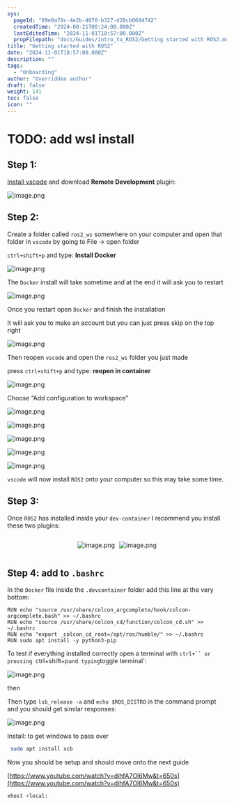```yaml
---
sys:
  pageId: "89e0a78c-4e2b-4070-b327-d28cb0694742"
  createdTime: "2024-08-21T00:24:00.000Z"
  lastEditedTime: "2024-11-01T18:57:00.000Z"
  propFilepath: "docs/Guides/intro_to_ROS2/Getting started with ROS2.md"
title: "Getting started with ROS2"
date: "2024-11-01T18:57:00.000Z"
description: ""
tags:
  - "Onboarding"
author: "Overridden author"
draft: false
weight: 141
toc: false
icon: ""
---
```


# TODO: add wsl install

## Step 1:

[Install vscode](https://code.visualstudio.com/download) and download **Remote Development** plugin:

![image.png](https://prod-files-secure.s3.us-west-2.amazonaws.com/d518164a-d88e-44d1-a4ee-3adb3bd8bce0/efb52993-1881-4a40-b95e-6f020334f022/image.png?X-Amz-Algorithm=AWS4-HMAC-SHA256&X-Amz-Content-Sha256=UNSIGNED-PAYLOAD&X-Amz-Credential=ASIAZI2LB466QYAPL6M7%2F20250227%2Fus-west-2%2Fs3%2Faws4_request&X-Amz-Date=20250227T031657Z&X-Amz-Expires=3600&X-Amz-Security-Token=IQoJb3JpZ2luX2VjEDIaCXVzLXdlc3QtMiJIMEYCIQD9GJuDJ8d%2FlTQ5SEUZEzKNs21ZthGVKQSjgj4GfMk8%2FQIhAMWE%2FmgB4YLOZw5y6Q%2FLUGIwxytbpd%2BAWs3qKrhS7r%2BwKv8DCGsQABoMNjM3NDIzMTgzODA1Igwkio8pPGZPfIdIjL0q3ANHN1TMXt54RxNotE10uweARDTTZVNDiqjPDnpjOPkDFvvHM7WoV5mBw791EXUOecHHY8UGwqI6RtXINU5I%2FFvqDfRij5rmwuhqiVNp2e9lad7PfOIkXCJGTrz1lMt3lpZeExA4y%2FMk3QKduTkWs8pymGpVkPKqw8AetczLHIaz4ldT3efeg5q4JyPW0%2BMBKIbVTSMervSXZrfkdXdYy0ypRuE6G%2BO9RIdwTZWjKhZc2%2Fo4d4rEa%2BDx5%2B5pna26HM8cC%2F2tNbCbMdaada2SUrVR%2BPakoDp1k7U5GA21o2BwxBu%2BmgU8ldkVZVkie2kKpk9XTtEvjVj%2F3kujbeZ8rQ65XQyhZz1%2Bk9vO6fFY5R8KGtn1d%2BTpsAXi7lEDimjB9XgZWQSCZlXBX8BWsRvcQN7ChzLhEISOTk14%2B5dU%2B%2BHRXnDCI7Wlrifn2HUxehFeMxB1AlSrrOJg%2BFAHmI4i87%2FIl9bxxnOUIHbRHPYSjbqkJfPeqYp5Qd7xZN9kTvae7k8CECZjnI6%2B7LDH9Wd3L24uiv8M6Ebe1L%2BvbLsTdGpRIDZLH4Z6e5W2NohV%2B%2B1BHdZ%2B7VhNpJWc6FEFk5Rah83OT9CTfIlWbU7S5htu5%2BcosLc8hpwDsKIBE2i6TzCXlf%2B9BjqkAapimJ43WqM5Dziugqr8Iy%2FAG0obw9odCBPd1chcoBgjbQV5nBSja08bnVP5lKYN2JDL71PFZy%2F5RM5tgQVyAgvPgUq3I05FDoSXSec03CRdCbNWktCOyy70pZaF5VMq5ezmz1BWUOcxuFnu6HV7Y%2F6Wqpt9O30ULsoLUQafRAgWnycwTuzwXdGTXGcK6fty0%2F6GhWc%2Fjei96wJ1xIVPbUEDir8G&X-Amz-Signature=2ba34d29ab55717f178c5e486e392e620ba8809e01f283cf39191b5753e6b5fb&X-Amz-SignedHeaders=host&x-id=GetObject)

## Step 2:

Create a folder called `ros2_ws` somewhere on your computer and open that folder in `vscode` by going to File → open folder 

`ctrl+shift+p` and type: **Install Docker**

![image.png](https://prod-files-secure.s3.us-west-2.amazonaws.com/d518164a-d88e-44d1-a4ee-3adb3bd8bce0/2269dc0e-1cd5-47ff-bceb-c04ad9b2eab0/image.png?X-Amz-Algorithm=AWS4-HMAC-SHA256&X-Amz-Content-Sha256=UNSIGNED-PAYLOAD&X-Amz-Credential=ASIAZI2LB466QYAPL6M7%2F20250227%2Fus-west-2%2Fs3%2Faws4_request&X-Amz-Date=20250227T031657Z&X-Amz-Expires=3600&X-Amz-Security-Token=IQoJb3JpZ2luX2VjEDIaCXVzLXdlc3QtMiJIMEYCIQD9GJuDJ8d%2FlTQ5SEUZEzKNs21ZthGVKQSjgj4GfMk8%2FQIhAMWE%2FmgB4YLOZw5y6Q%2FLUGIwxytbpd%2BAWs3qKrhS7r%2BwKv8DCGsQABoMNjM3NDIzMTgzODA1Igwkio8pPGZPfIdIjL0q3ANHN1TMXt54RxNotE10uweARDTTZVNDiqjPDnpjOPkDFvvHM7WoV5mBw791EXUOecHHY8UGwqI6RtXINU5I%2FFvqDfRij5rmwuhqiVNp2e9lad7PfOIkXCJGTrz1lMt3lpZeExA4y%2FMk3QKduTkWs8pymGpVkPKqw8AetczLHIaz4ldT3efeg5q4JyPW0%2BMBKIbVTSMervSXZrfkdXdYy0ypRuE6G%2BO9RIdwTZWjKhZc2%2Fo4d4rEa%2BDx5%2B5pna26HM8cC%2F2tNbCbMdaada2SUrVR%2BPakoDp1k7U5GA21o2BwxBu%2BmgU8ldkVZVkie2kKpk9XTtEvjVj%2F3kujbeZ8rQ65XQyhZz1%2Bk9vO6fFY5R8KGtn1d%2BTpsAXi7lEDimjB9XgZWQSCZlXBX8BWsRvcQN7ChzLhEISOTk14%2B5dU%2B%2BHRXnDCI7Wlrifn2HUxehFeMxB1AlSrrOJg%2BFAHmI4i87%2FIl9bxxnOUIHbRHPYSjbqkJfPeqYp5Qd7xZN9kTvae7k8CECZjnI6%2B7LDH9Wd3L24uiv8M6Ebe1L%2BvbLsTdGpRIDZLH4Z6e5W2NohV%2B%2B1BHdZ%2B7VhNpJWc6FEFk5Rah83OT9CTfIlWbU7S5htu5%2BcosLc8hpwDsKIBE2i6TzCXlf%2B9BjqkAapimJ43WqM5Dziugqr8Iy%2FAG0obw9odCBPd1chcoBgjbQV5nBSja08bnVP5lKYN2JDL71PFZy%2F5RM5tgQVyAgvPgUq3I05FDoSXSec03CRdCbNWktCOyy70pZaF5VMq5ezmz1BWUOcxuFnu6HV7Y%2F6Wqpt9O30ULsoLUQafRAgWnycwTuzwXdGTXGcK6fty0%2F6GhWc%2Fjei96wJ1xIVPbUEDir8G&X-Amz-Signature=85aadf27c772443e2c02df1a0d77c6b60e3f10be7ecd5cbb708fcaa9064de53f&X-Amz-SignedHeaders=host&x-id=GetObject)

The `Docker` install will take sometime and at the end it will ask you to restart

![image.png](https://prod-files-secure.s3.us-west-2.amazonaws.com/d518164a-d88e-44d1-a4ee-3adb3bd8bce0/ed233f78-be33-4b1f-b89c-9c346c0e961e/image.png?X-Amz-Algorithm=AWS4-HMAC-SHA256&X-Amz-Content-Sha256=UNSIGNED-PAYLOAD&X-Amz-Credential=ASIAZI2LB466QYAPL6M7%2F20250227%2Fus-west-2%2Fs3%2Faws4_request&X-Amz-Date=20250227T031657Z&X-Amz-Expires=3600&X-Amz-Security-Token=IQoJb3JpZ2luX2VjEDIaCXVzLXdlc3QtMiJIMEYCIQD9GJuDJ8d%2FlTQ5SEUZEzKNs21ZthGVKQSjgj4GfMk8%2FQIhAMWE%2FmgB4YLOZw5y6Q%2FLUGIwxytbpd%2BAWs3qKrhS7r%2BwKv8DCGsQABoMNjM3NDIzMTgzODA1Igwkio8pPGZPfIdIjL0q3ANHN1TMXt54RxNotE10uweARDTTZVNDiqjPDnpjOPkDFvvHM7WoV5mBw791EXUOecHHY8UGwqI6RtXINU5I%2FFvqDfRij5rmwuhqiVNp2e9lad7PfOIkXCJGTrz1lMt3lpZeExA4y%2FMk3QKduTkWs8pymGpVkPKqw8AetczLHIaz4ldT3efeg5q4JyPW0%2BMBKIbVTSMervSXZrfkdXdYy0ypRuE6G%2BO9RIdwTZWjKhZc2%2Fo4d4rEa%2BDx5%2B5pna26HM8cC%2F2tNbCbMdaada2SUrVR%2BPakoDp1k7U5GA21o2BwxBu%2BmgU8ldkVZVkie2kKpk9XTtEvjVj%2F3kujbeZ8rQ65XQyhZz1%2Bk9vO6fFY5R8KGtn1d%2BTpsAXi7lEDimjB9XgZWQSCZlXBX8BWsRvcQN7ChzLhEISOTk14%2B5dU%2B%2BHRXnDCI7Wlrifn2HUxehFeMxB1AlSrrOJg%2BFAHmI4i87%2FIl9bxxnOUIHbRHPYSjbqkJfPeqYp5Qd7xZN9kTvae7k8CECZjnI6%2B7LDH9Wd3L24uiv8M6Ebe1L%2BvbLsTdGpRIDZLH4Z6e5W2NohV%2B%2B1BHdZ%2B7VhNpJWc6FEFk5Rah83OT9CTfIlWbU7S5htu5%2BcosLc8hpwDsKIBE2i6TzCXlf%2B9BjqkAapimJ43WqM5Dziugqr8Iy%2FAG0obw9odCBPd1chcoBgjbQV5nBSja08bnVP5lKYN2JDL71PFZy%2F5RM5tgQVyAgvPgUq3I05FDoSXSec03CRdCbNWktCOyy70pZaF5VMq5ezmz1BWUOcxuFnu6HV7Y%2F6Wqpt9O30ULsoLUQafRAgWnycwTuzwXdGTXGcK6fty0%2F6GhWc%2Fjei96wJ1xIVPbUEDir8G&X-Amz-Signature=de8263aaf1acda488fd8e635f4d09db518bb533705845fb691db2d068f18d2fa&X-Amz-SignedHeaders=host&x-id=GetObject)

Once you restart open `Docker` and finish the installation

It will ask you to make an account but you can just press skip on the top right

![image.png](https://prod-files-secure.s3.us-west-2.amazonaws.com/d518164a-d88e-44d1-a4ee-3adb3bd8bce0/21010ad9-1659-4fd9-9f59-9932a09b2a3d/image.png?X-Amz-Algorithm=AWS4-HMAC-SHA256&X-Amz-Content-Sha256=UNSIGNED-PAYLOAD&X-Amz-Credential=ASIAZI2LB466QYAPL6M7%2F20250227%2Fus-west-2%2Fs3%2Faws4_request&X-Amz-Date=20250227T031657Z&X-Amz-Expires=3600&X-Amz-Security-Token=IQoJb3JpZ2luX2VjEDIaCXVzLXdlc3QtMiJIMEYCIQD9GJuDJ8d%2FlTQ5SEUZEzKNs21ZthGVKQSjgj4GfMk8%2FQIhAMWE%2FmgB4YLOZw5y6Q%2FLUGIwxytbpd%2BAWs3qKrhS7r%2BwKv8DCGsQABoMNjM3NDIzMTgzODA1Igwkio8pPGZPfIdIjL0q3ANHN1TMXt54RxNotE10uweARDTTZVNDiqjPDnpjOPkDFvvHM7WoV5mBw791EXUOecHHY8UGwqI6RtXINU5I%2FFvqDfRij5rmwuhqiVNp2e9lad7PfOIkXCJGTrz1lMt3lpZeExA4y%2FMk3QKduTkWs8pymGpVkPKqw8AetczLHIaz4ldT3efeg5q4JyPW0%2BMBKIbVTSMervSXZrfkdXdYy0ypRuE6G%2BO9RIdwTZWjKhZc2%2Fo4d4rEa%2BDx5%2B5pna26HM8cC%2F2tNbCbMdaada2SUrVR%2BPakoDp1k7U5GA21o2BwxBu%2BmgU8ldkVZVkie2kKpk9XTtEvjVj%2F3kujbeZ8rQ65XQyhZz1%2Bk9vO6fFY5R8KGtn1d%2BTpsAXi7lEDimjB9XgZWQSCZlXBX8BWsRvcQN7ChzLhEISOTk14%2B5dU%2B%2BHRXnDCI7Wlrifn2HUxehFeMxB1AlSrrOJg%2BFAHmI4i87%2FIl9bxxnOUIHbRHPYSjbqkJfPeqYp5Qd7xZN9kTvae7k8CECZjnI6%2B7LDH9Wd3L24uiv8M6Ebe1L%2BvbLsTdGpRIDZLH4Z6e5W2NohV%2B%2B1BHdZ%2B7VhNpJWc6FEFk5Rah83OT9CTfIlWbU7S5htu5%2BcosLc8hpwDsKIBE2i6TzCXlf%2B9BjqkAapimJ43WqM5Dziugqr8Iy%2FAG0obw9odCBPd1chcoBgjbQV5nBSja08bnVP5lKYN2JDL71PFZy%2F5RM5tgQVyAgvPgUq3I05FDoSXSec03CRdCbNWktCOyy70pZaF5VMq5ezmz1BWUOcxuFnu6HV7Y%2F6Wqpt9O30ULsoLUQafRAgWnycwTuzwXdGTXGcK6fty0%2F6GhWc%2Fjei96wJ1xIVPbUEDir8G&X-Amz-Signature=99acd9fc14a06368813f8f4bb97f01558499582622f4ebaf779a0abf293b10f8&X-Amz-SignedHeaders=host&x-id=GetObject)

Then reopen `vscode` and open the `ros2_ws` folder you just made

press `ctrl+shift+p` and type: **reopen in container**

![image.png](https://prod-files-secure.s3.us-west-2.amazonaws.com/d518164a-d88e-44d1-a4ee-3adb3bd8bce0/4e93b8c2-41ad-488c-8095-c74205196118/image.png?X-Amz-Algorithm=AWS4-HMAC-SHA256&X-Amz-Content-Sha256=UNSIGNED-PAYLOAD&X-Amz-Credential=ASIAZI2LB466QYAPL6M7%2F20250227%2Fus-west-2%2Fs3%2Faws4_request&X-Amz-Date=20250227T031657Z&X-Amz-Expires=3600&X-Amz-Security-Token=IQoJb3JpZ2luX2VjEDIaCXVzLXdlc3QtMiJIMEYCIQD9GJuDJ8d%2FlTQ5SEUZEzKNs21ZthGVKQSjgj4GfMk8%2FQIhAMWE%2FmgB4YLOZw5y6Q%2FLUGIwxytbpd%2BAWs3qKrhS7r%2BwKv8DCGsQABoMNjM3NDIzMTgzODA1Igwkio8pPGZPfIdIjL0q3ANHN1TMXt54RxNotE10uweARDTTZVNDiqjPDnpjOPkDFvvHM7WoV5mBw791EXUOecHHY8UGwqI6RtXINU5I%2FFvqDfRij5rmwuhqiVNp2e9lad7PfOIkXCJGTrz1lMt3lpZeExA4y%2FMk3QKduTkWs8pymGpVkPKqw8AetczLHIaz4ldT3efeg5q4JyPW0%2BMBKIbVTSMervSXZrfkdXdYy0ypRuE6G%2BO9RIdwTZWjKhZc2%2Fo4d4rEa%2BDx5%2B5pna26HM8cC%2F2tNbCbMdaada2SUrVR%2BPakoDp1k7U5GA21o2BwxBu%2BmgU8ldkVZVkie2kKpk9XTtEvjVj%2F3kujbeZ8rQ65XQyhZz1%2Bk9vO6fFY5R8KGtn1d%2BTpsAXi7lEDimjB9XgZWQSCZlXBX8BWsRvcQN7ChzLhEISOTk14%2B5dU%2B%2BHRXnDCI7Wlrifn2HUxehFeMxB1AlSrrOJg%2BFAHmI4i87%2FIl9bxxnOUIHbRHPYSjbqkJfPeqYp5Qd7xZN9kTvae7k8CECZjnI6%2B7LDH9Wd3L24uiv8M6Ebe1L%2BvbLsTdGpRIDZLH4Z6e5W2NohV%2B%2B1BHdZ%2B7VhNpJWc6FEFk5Rah83OT9CTfIlWbU7S5htu5%2BcosLc8hpwDsKIBE2i6TzCXlf%2B9BjqkAapimJ43WqM5Dziugqr8Iy%2FAG0obw9odCBPd1chcoBgjbQV5nBSja08bnVP5lKYN2JDL71PFZy%2F5RM5tgQVyAgvPgUq3I05FDoSXSec03CRdCbNWktCOyy70pZaF5VMq5ezmz1BWUOcxuFnu6HV7Y%2F6Wqpt9O30ULsoLUQafRAgWnycwTuzwXdGTXGcK6fty0%2F6GhWc%2Fjei96wJ1xIVPbUEDir8G&X-Amz-Signature=88a9c0ee9ecc0b7bd07db3679cd34933460913ff062dc60228604e021461c10f&X-Amz-SignedHeaders=host&x-id=GetObject)

Choose “Add configuration to workspace”

![image.png](https://prod-files-secure.s3.us-west-2.amazonaws.com/d518164a-d88e-44d1-a4ee-3adb3bd8bce0/9560b282-5060-4989-ba37-97e7b2c22476/image.png?X-Amz-Algorithm=AWS4-HMAC-SHA256&X-Amz-Content-Sha256=UNSIGNED-PAYLOAD&X-Amz-Credential=ASIAZI2LB466QYAPL6M7%2F20250227%2Fus-west-2%2Fs3%2Faws4_request&X-Amz-Date=20250227T031657Z&X-Amz-Expires=3600&X-Amz-Security-Token=IQoJb3JpZ2luX2VjEDIaCXVzLXdlc3QtMiJIMEYCIQD9GJuDJ8d%2FlTQ5SEUZEzKNs21ZthGVKQSjgj4GfMk8%2FQIhAMWE%2FmgB4YLOZw5y6Q%2FLUGIwxytbpd%2BAWs3qKrhS7r%2BwKv8DCGsQABoMNjM3NDIzMTgzODA1Igwkio8pPGZPfIdIjL0q3ANHN1TMXt54RxNotE10uweARDTTZVNDiqjPDnpjOPkDFvvHM7WoV5mBw791EXUOecHHY8UGwqI6RtXINU5I%2FFvqDfRij5rmwuhqiVNp2e9lad7PfOIkXCJGTrz1lMt3lpZeExA4y%2FMk3QKduTkWs8pymGpVkPKqw8AetczLHIaz4ldT3efeg5q4JyPW0%2BMBKIbVTSMervSXZrfkdXdYy0ypRuE6G%2BO9RIdwTZWjKhZc2%2Fo4d4rEa%2BDx5%2B5pna26HM8cC%2F2tNbCbMdaada2SUrVR%2BPakoDp1k7U5GA21o2BwxBu%2BmgU8ldkVZVkie2kKpk9XTtEvjVj%2F3kujbeZ8rQ65XQyhZz1%2Bk9vO6fFY5R8KGtn1d%2BTpsAXi7lEDimjB9XgZWQSCZlXBX8BWsRvcQN7ChzLhEISOTk14%2B5dU%2B%2BHRXnDCI7Wlrifn2HUxehFeMxB1AlSrrOJg%2BFAHmI4i87%2FIl9bxxnOUIHbRHPYSjbqkJfPeqYp5Qd7xZN9kTvae7k8CECZjnI6%2B7LDH9Wd3L24uiv8M6Ebe1L%2BvbLsTdGpRIDZLH4Z6e5W2NohV%2B%2B1BHdZ%2B7VhNpJWc6FEFk5Rah83OT9CTfIlWbU7S5htu5%2BcosLc8hpwDsKIBE2i6TzCXlf%2B9BjqkAapimJ43WqM5Dziugqr8Iy%2FAG0obw9odCBPd1chcoBgjbQV5nBSja08bnVP5lKYN2JDL71PFZy%2F5RM5tgQVyAgvPgUq3I05FDoSXSec03CRdCbNWktCOyy70pZaF5VMq5ezmz1BWUOcxuFnu6HV7Y%2F6Wqpt9O30ULsoLUQafRAgWnycwTuzwXdGTXGcK6fty0%2F6GhWc%2Fjei96wJ1xIVPbUEDir8G&X-Amz-Signature=6dcc0ea9141040d5707e8bcf9f28ff0a3e7ff5caea40859a3da25b1850ea0478&X-Amz-SignedHeaders=host&x-id=GetObject)

![image.png](https://prod-files-secure.s3.us-west-2.amazonaws.com/d518164a-d88e-44d1-a4ee-3adb3bd8bce0/2ee63f81-886b-48e8-a553-dc6e5eac99e4/image.png?X-Amz-Algorithm=AWS4-HMAC-SHA256&X-Amz-Content-Sha256=UNSIGNED-PAYLOAD&X-Amz-Credential=ASIAZI2LB466QYAPL6M7%2F20250227%2Fus-west-2%2Fs3%2Faws4_request&X-Amz-Date=20250227T031657Z&X-Amz-Expires=3600&X-Amz-Security-Token=IQoJb3JpZ2luX2VjEDIaCXVzLXdlc3QtMiJIMEYCIQD9GJuDJ8d%2FlTQ5SEUZEzKNs21ZthGVKQSjgj4GfMk8%2FQIhAMWE%2FmgB4YLOZw5y6Q%2FLUGIwxytbpd%2BAWs3qKrhS7r%2BwKv8DCGsQABoMNjM3NDIzMTgzODA1Igwkio8pPGZPfIdIjL0q3ANHN1TMXt54RxNotE10uweARDTTZVNDiqjPDnpjOPkDFvvHM7WoV5mBw791EXUOecHHY8UGwqI6RtXINU5I%2FFvqDfRij5rmwuhqiVNp2e9lad7PfOIkXCJGTrz1lMt3lpZeExA4y%2FMk3QKduTkWs8pymGpVkPKqw8AetczLHIaz4ldT3efeg5q4JyPW0%2BMBKIbVTSMervSXZrfkdXdYy0ypRuE6G%2BO9RIdwTZWjKhZc2%2Fo4d4rEa%2BDx5%2B5pna26HM8cC%2F2tNbCbMdaada2SUrVR%2BPakoDp1k7U5GA21o2BwxBu%2BmgU8ldkVZVkie2kKpk9XTtEvjVj%2F3kujbeZ8rQ65XQyhZz1%2Bk9vO6fFY5R8KGtn1d%2BTpsAXi7lEDimjB9XgZWQSCZlXBX8BWsRvcQN7ChzLhEISOTk14%2B5dU%2B%2BHRXnDCI7Wlrifn2HUxehFeMxB1AlSrrOJg%2BFAHmI4i87%2FIl9bxxnOUIHbRHPYSjbqkJfPeqYp5Qd7xZN9kTvae7k8CECZjnI6%2B7LDH9Wd3L24uiv8M6Ebe1L%2BvbLsTdGpRIDZLH4Z6e5W2NohV%2B%2B1BHdZ%2B7VhNpJWc6FEFk5Rah83OT9CTfIlWbU7S5htu5%2BcosLc8hpwDsKIBE2i6TzCXlf%2B9BjqkAapimJ43WqM5Dziugqr8Iy%2FAG0obw9odCBPd1chcoBgjbQV5nBSja08bnVP5lKYN2JDL71PFZy%2F5RM5tgQVyAgvPgUq3I05FDoSXSec03CRdCbNWktCOyy70pZaF5VMq5ezmz1BWUOcxuFnu6HV7Y%2F6Wqpt9O30ULsoLUQafRAgWnycwTuzwXdGTXGcK6fty0%2F6GhWc%2Fjei96wJ1xIVPbUEDir8G&X-Amz-Signature=3058e762ad06cbaee4d199cb458502e8b89d1c0821222df3082b3a3ab487dbbb&X-Amz-SignedHeaders=host&x-id=GetObject)

![image.png](https://prod-files-secure.s3.us-west-2.amazonaws.com/d518164a-d88e-44d1-a4ee-3adb3bd8bce0/ae1580b2-b048-407e-aed9-b584224a7a04/image.png?X-Amz-Algorithm=AWS4-HMAC-SHA256&X-Amz-Content-Sha256=UNSIGNED-PAYLOAD&X-Amz-Credential=ASIAZI2LB466QYAPL6M7%2F20250227%2Fus-west-2%2Fs3%2Faws4_request&X-Amz-Date=20250227T031657Z&X-Amz-Expires=3600&X-Amz-Security-Token=IQoJb3JpZ2luX2VjEDIaCXVzLXdlc3QtMiJIMEYCIQD9GJuDJ8d%2FlTQ5SEUZEzKNs21ZthGVKQSjgj4GfMk8%2FQIhAMWE%2FmgB4YLOZw5y6Q%2FLUGIwxytbpd%2BAWs3qKrhS7r%2BwKv8DCGsQABoMNjM3NDIzMTgzODA1Igwkio8pPGZPfIdIjL0q3ANHN1TMXt54RxNotE10uweARDTTZVNDiqjPDnpjOPkDFvvHM7WoV5mBw791EXUOecHHY8UGwqI6RtXINU5I%2FFvqDfRij5rmwuhqiVNp2e9lad7PfOIkXCJGTrz1lMt3lpZeExA4y%2FMk3QKduTkWs8pymGpVkPKqw8AetczLHIaz4ldT3efeg5q4JyPW0%2BMBKIbVTSMervSXZrfkdXdYy0ypRuE6G%2BO9RIdwTZWjKhZc2%2Fo4d4rEa%2BDx5%2B5pna26HM8cC%2F2tNbCbMdaada2SUrVR%2BPakoDp1k7U5GA21o2BwxBu%2BmgU8ldkVZVkie2kKpk9XTtEvjVj%2F3kujbeZ8rQ65XQyhZz1%2Bk9vO6fFY5R8KGtn1d%2BTpsAXi7lEDimjB9XgZWQSCZlXBX8BWsRvcQN7ChzLhEISOTk14%2B5dU%2B%2BHRXnDCI7Wlrifn2HUxehFeMxB1AlSrrOJg%2BFAHmI4i87%2FIl9bxxnOUIHbRHPYSjbqkJfPeqYp5Qd7xZN9kTvae7k8CECZjnI6%2B7LDH9Wd3L24uiv8M6Ebe1L%2BvbLsTdGpRIDZLH4Z6e5W2NohV%2B%2B1BHdZ%2B7VhNpJWc6FEFk5Rah83OT9CTfIlWbU7S5htu5%2BcosLc8hpwDsKIBE2i6TzCXlf%2B9BjqkAapimJ43WqM5Dziugqr8Iy%2FAG0obw9odCBPd1chcoBgjbQV5nBSja08bnVP5lKYN2JDL71PFZy%2F5RM5tgQVyAgvPgUq3I05FDoSXSec03CRdCbNWktCOyy70pZaF5VMq5ezmz1BWUOcxuFnu6HV7Y%2F6Wqpt9O30ULsoLUQafRAgWnycwTuzwXdGTXGcK6fty0%2F6GhWc%2Fjei96wJ1xIVPbUEDir8G&X-Amz-Signature=b8e292fb9da23d8860b25209e3016184d14fdd4c686ace8599b3fda2161a671a&X-Amz-SignedHeaders=host&x-id=GetObject)

![image.png](https://prod-files-secure.s3.us-west-2.amazonaws.com/d518164a-d88e-44d1-a4ee-3adb3bd8bce0/53255b28-f75e-430f-b9e3-c0ac8577e42b/image.png?X-Amz-Algorithm=AWS4-HMAC-SHA256&X-Amz-Content-Sha256=UNSIGNED-PAYLOAD&X-Amz-Credential=ASIAZI2LB466QYAPL6M7%2F20250227%2Fus-west-2%2Fs3%2Faws4_request&X-Amz-Date=20250227T031657Z&X-Amz-Expires=3600&X-Amz-Security-Token=IQoJb3JpZ2luX2VjEDIaCXVzLXdlc3QtMiJIMEYCIQD9GJuDJ8d%2FlTQ5SEUZEzKNs21ZthGVKQSjgj4GfMk8%2FQIhAMWE%2FmgB4YLOZw5y6Q%2FLUGIwxytbpd%2BAWs3qKrhS7r%2BwKv8DCGsQABoMNjM3NDIzMTgzODA1Igwkio8pPGZPfIdIjL0q3ANHN1TMXt54RxNotE10uweARDTTZVNDiqjPDnpjOPkDFvvHM7WoV5mBw791EXUOecHHY8UGwqI6RtXINU5I%2FFvqDfRij5rmwuhqiVNp2e9lad7PfOIkXCJGTrz1lMt3lpZeExA4y%2FMk3QKduTkWs8pymGpVkPKqw8AetczLHIaz4ldT3efeg5q4JyPW0%2BMBKIbVTSMervSXZrfkdXdYy0ypRuE6G%2BO9RIdwTZWjKhZc2%2Fo4d4rEa%2BDx5%2B5pna26HM8cC%2F2tNbCbMdaada2SUrVR%2BPakoDp1k7U5GA21o2BwxBu%2BmgU8ldkVZVkie2kKpk9XTtEvjVj%2F3kujbeZ8rQ65XQyhZz1%2Bk9vO6fFY5R8KGtn1d%2BTpsAXi7lEDimjB9XgZWQSCZlXBX8BWsRvcQN7ChzLhEISOTk14%2B5dU%2B%2BHRXnDCI7Wlrifn2HUxehFeMxB1AlSrrOJg%2BFAHmI4i87%2FIl9bxxnOUIHbRHPYSjbqkJfPeqYp5Qd7xZN9kTvae7k8CECZjnI6%2B7LDH9Wd3L24uiv8M6Ebe1L%2BvbLsTdGpRIDZLH4Z6e5W2NohV%2B%2B1BHdZ%2B7VhNpJWc6FEFk5Rah83OT9CTfIlWbU7S5htu5%2BcosLc8hpwDsKIBE2i6TzCXlf%2B9BjqkAapimJ43WqM5Dziugqr8Iy%2FAG0obw9odCBPd1chcoBgjbQV5nBSja08bnVP5lKYN2JDL71PFZy%2F5RM5tgQVyAgvPgUq3I05FDoSXSec03CRdCbNWktCOyy70pZaF5VMq5ezmz1BWUOcxuFnu6HV7Y%2F6Wqpt9O30ULsoLUQafRAgWnycwTuzwXdGTXGcK6fty0%2F6GhWc%2Fjei96wJ1xIVPbUEDir8G&X-Amz-Signature=f5f388d0c413dd2eabda16e412b1cb347e7f2e80bf4260fb136ede1abe9fb95a&X-Amz-SignedHeaders=host&x-id=GetObject)

![image.png](https://prod-files-secure.s3.us-west-2.amazonaws.com/d518164a-d88e-44d1-a4ee-3adb3bd8bce0/7c562767-5af9-4ffb-97d1-327bcdf4ee00/image.png?X-Amz-Algorithm=AWS4-HMAC-SHA256&X-Amz-Content-Sha256=UNSIGNED-PAYLOAD&X-Amz-Credential=ASIAZI2LB466QYAPL6M7%2F20250227%2Fus-west-2%2Fs3%2Faws4_request&X-Amz-Date=20250227T031657Z&X-Amz-Expires=3600&X-Amz-Security-Token=IQoJb3JpZ2luX2VjEDIaCXVzLXdlc3QtMiJIMEYCIQD9GJuDJ8d%2FlTQ5SEUZEzKNs21ZthGVKQSjgj4GfMk8%2FQIhAMWE%2FmgB4YLOZw5y6Q%2FLUGIwxytbpd%2BAWs3qKrhS7r%2BwKv8DCGsQABoMNjM3NDIzMTgzODA1Igwkio8pPGZPfIdIjL0q3ANHN1TMXt54RxNotE10uweARDTTZVNDiqjPDnpjOPkDFvvHM7WoV5mBw791EXUOecHHY8UGwqI6RtXINU5I%2FFvqDfRij5rmwuhqiVNp2e9lad7PfOIkXCJGTrz1lMt3lpZeExA4y%2FMk3QKduTkWs8pymGpVkPKqw8AetczLHIaz4ldT3efeg5q4JyPW0%2BMBKIbVTSMervSXZrfkdXdYy0ypRuE6G%2BO9RIdwTZWjKhZc2%2Fo4d4rEa%2BDx5%2B5pna26HM8cC%2F2tNbCbMdaada2SUrVR%2BPakoDp1k7U5GA21o2BwxBu%2BmgU8ldkVZVkie2kKpk9XTtEvjVj%2F3kujbeZ8rQ65XQyhZz1%2Bk9vO6fFY5R8KGtn1d%2BTpsAXi7lEDimjB9XgZWQSCZlXBX8BWsRvcQN7ChzLhEISOTk14%2B5dU%2B%2BHRXnDCI7Wlrifn2HUxehFeMxB1AlSrrOJg%2BFAHmI4i87%2FIl9bxxnOUIHbRHPYSjbqkJfPeqYp5Qd7xZN9kTvae7k8CECZjnI6%2B7LDH9Wd3L24uiv8M6Ebe1L%2BvbLsTdGpRIDZLH4Z6e5W2NohV%2B%2B1BHdZ%2B7VhNpJWc6FEFk5Rah83OT9CTfIlWbU7S5htu5%2BcosLc8hpwDsKIBE2i6TzCXlf%2B9BjqkAapimJ43WqM5Dziugqr8Iy%2FAG0obw9odCBPd1chcoBgjbQV5nBSja08bnVP5lKYN2JDL71PFZy%2F5RM5tgQVyAgvPgUq3I05FDoSXSec03CRdCbNWktCOyy70pZaF5VMq5ezmz1BWUOcxuFnu6HV7Y%2F6Wqpt9O30ULsoLUQafRAgWnycwTuzwXdGTXGcK6fty0%2F6GhWc%2Fjei96wJ1xIVPbUEDir8G&X-Amz-Signature=f1ff8de41b3ef6ef04f576bf5a4c4f101a4e6b6589d9649ee8cd4b13e9ef4504&X-Amz-SignedHeaders=host&x-id=GetObject)

`vscode` will now install `ROS2` onto your computer so this may take some time.

## Step 3:

Once `ROS2` has installed inside your `dev-container` I recommend you install these two plugins:

<div style="display: flex;flex-direction: row; column-gap:10px; max-width: 630px;justify-content: center;">
<div>

![image.png](https://prod-files-secure.s3.us-west-2.amazonaws.com/d518164a-d88e-44d1-a4ee-3adb3bd8bce0/3fc3d550-5a54-4ba1-ba6b-faa01cdb7369/image.png?X-Amz-Algorithm=AWS4-HMAC-SHA256&X-Amz-Content-Sha256=UNSIGNED-PAYLOAD&X-Amz-Credential=ASIAZI2LB466WPKWWJR5%2F20250227%2Fus-west-2%2Fs3%2Faws4_request&X-Amz-Date=20250227T031704Z&X-Amz-Expires=3600&X-Amz-Security-Token=IQoJb3JpZ2luX2VjEDIaCXVzLXdlc3QtMiJFMEMCIBmnCFKdXRfpUf4uOzZFuEYNigABj%2Fb32fngk4FC0BezAh97xsvFpVHu3RdeNjfRDgjaYgDG3UEbxC59pSgf8QiYKv8DCGsQABoMNjM3NDIzMTgzODA1Igy582DKNj13rJDsFzAq3AN6A3GkSyHyzcS4JaXN6gYDeouRxYj3HG7EJbURH%2FiRBrOqsxplWaS3km0xP191rI9NlLKy8wt5%2BcFv%2FmOpHUeu7xhmEV4rgm8Sxq3oKJ%2FQf64jXIFjIMS7ya0iHt0vaEnDG04m3rPKMxkJ2Csp8rbM7FMNj%2BEWJKeofCUcrCJBdwt3%2BRLnzL59Oo6eyShgDioqYfpLHkJwkn9gNizkUGpOLM6upJ9j4YDpQBSVIRWtPUghtYlXjTHqL5dEKGdT8NsRwXukYlNORM3CnRpBU9lhHtTZMhk06ox19GPxr%2FI5IMNysP697xN3NSLO7vKHQPPco7WrWzc2Eucqk4nbaKDtuDCxQUM9KmJKWvDwcu5cY8UPnYENmFj8RgY8wfG%2FtK5bw9lNBeP4NLymrWSdaFaV7pVT%2BG9OOq91Wa%2FeVWc%2Fb9X8nrKsXP%2FeTE0iSJ4tDRdur0aKNKGXBOXS16294zwZFg85w2I%2F1P8UxSIS6zoh27HCKIN%2BXQ0oIWLYodSySP26vmfvVU16%2FhgpYS5%2B7lHkJ9g03q5NTgf7fHI%2Fbz6tknEgoC%2BYOob4QD8cawnzIQHV1UzeEfdG9ObZnGasQViMeTM16dAZe%2FIZQOZvztY9sZpZOnIEDKSNkIYVaTDFlP%2B9BjqnASkjqsJoQMw%2Fa7OV7S5bcVZCh0ddSaLetb6%2F0NlaT2DwJWm6LDatG9f8XG%2FVTlJxfNo43CBw%2Fk5HRa9NiVPpFF%2FDvRHdOAhAv1LlMR7IbLjo%2BLCvapsX56eK2nkB3h5q5lsDZdAhpDu66K7yDtrly%2F%2BzJnUxseJ7S2LecnPLYHrtZlZ2VUEWoK4htWSILkSrAqyrZEDHsE2RUTH6JXv94Nyjwjv7s31C&X-Amz-Signature=1e395c4615325a83d93680740da37a35a595141f0cd55907246b8b5329bd1d15&X-Amz-SignedHeaders=host&x-id=GetObject)

</div>
<div>

![image.png](https://prod-files-secure.s3.us-west-2.amazonaws.com/d518164a-d88e-44d1-a4ee-3adb3bd8bce0/d994cc66-13c2-4093-a5a3-f84cf4601a82/image.png?X-Amz-Algorithm=AWS4-HMAC-SHA256&X-Amz-Content-Sha256=UNSIGNED-PAYLOAD&X-Amz-Credential=ASIAZI2LB466TI2SVGHI%2F20250227%2Fus-west-2%2Fs3%2Faws4_request&X-Amz-Date=20250227T031704Z&X-Amz-Expires=3600&X-Amz-Security-Token=IQoJb3JpZ2luX2VjEDIaCXVzLXdlc3QtMiJIMEYCIQDijTW3ZSXJiswo5wmd2NEIvHFtWVYnDEQqYFhat8ieZAIhAMusTjjiotaPsCYvrNjmdLaBJHwzWlr4%2By7zZbmXkrn0Kv8DCGsQABoMNjM3NDIzMTgzODA1IgwKRipmjscTrUw268Aq3APJvmNxB4Dkr41QuBIj7kpQDPIOx9gaWkwyOgrS%2F9K%2FQ5wh6dn4iIRP6cb39Dd0hMiJJVHF5yTACWESmOKa6zPVbDD0mpLcEbw7aAj52YA8FIFS2vFAPR1LwdD4QQpuzg%2FB2VEbgOfR1jX0tEvFoMd6V%2FXVSDty3MHcbpzoEgqq0C1MZNpX1Q6guNyIKQSGDhBPYQAAab%2BBOyknjcpju45U%2BzvZ%2FMp8IhJFZi8pCFX54z8YpZLLWY0Piz2wgaWPibouvaD0P8tr7o6Mlaoi15zhaO%2BJRYcBzRug3u0bsHpFAb993mdr9M0XbTrwI67yQiycYD9py4G%2BBva3rmiKs2a1wejrt0NAy0rPT15CudqnC%2FGUhEREclf5yCABTCBfKcCRxag91p4JGrvrg6%2FrV0PSgFhy2PPv5j%2FZ3IoEyMd4ppXPHouKxNfglPrrCg4SUIklxc8%2FBdQ%2BXUTiJsOLOxu%2FVZI7eBFM%2BsAE%2FSlxcH6rTSQTTgKyp2RUD9UZkTz3gtmo0JhrQRYrt9rf6siVrNckqJYKsCVL0E%2BMlfALmsRbEequoSwewKIRlFAlg71o%2BPUI0p3cGnerMGYP8BSKBVbmDXsuUOLdhwZsQMWJ24qzI%2BLpR3mo2AtmVt%2FVzTCelP%2B9BjqkAV8J3KwNHBQEIXVKyir3BWKPjth0CSzlQvT0UyfaqV8Q7KuI0dyPFNxHC2xdxQsyWTVSnBEJgBZkr70apcFVisP4XA3ZjL9Bh3ovr6k72FS1k7I0%2BzNDjKra1iqyz4r2RABe3e8ifAwPfDsfkzJ0kUiEyQWJvOU6X3RblFwMc74WmQFigw5tJ5JOE82pRzNV7BV%2BGprtosC1Dlbz5kQ8oTTToGDw&X-Amz-Signature=be6e9bbf9de4d55bf8f112d55745c62c77a1bea2fe2894751748ac90bdcf1073&X-Amz-SignedHeaders=host&x-id=GetObject)

</div>
</div>

## Step 4: add to `.bashrc`

In the `Docker` file inside the `.devcontainer` folder add this line at the very bottom: 

```docker
RUN echo "source /usr/share/colcon_argcomplete/hook/colcon-argcomplete.bash" >> ~/.bashrc
RUN echo "source /usr/share/colcon_cd/function/colcon_cd.sh" >> ~/.bashrc
RUN echo "export _colcon_cd_root=/opt/ros/humble/" >> ~/.bashrc
RUN sudo apt install -y python3-pip 
```

To test if everything installed correctly open a terminal with `ctrl+`` or pressing `ctrl+shift+p` and typing `toggle terminal`:

![image.png](https://prod-files-secure.s3.us-west-2.amazonaws.com/d518164a-d88e-44d1-a4ee-3adb3bd8bce0/6a4943d8-b04e-4c02-9a58-775f3384d1a5/image.png?X-Amz-Algorithm=AWS4-HMAC-SHA256&X-Amz-Content-Sha256=UNSIGNED-PAYLOAD&X-Amz-Credential=ASIAZI2LB466QYAPL6M7%2F20250227%2Fus-west-2%2Fs3%2Faws4_request&X-Amz-Date=20250227T031657Z&X-Amz-Expires=3600&X-Amz-Security-Token=IQoJb3JpZ2luX2VjEDIaCXVzLXdlc3QtMiJIMEYCIQD9GJuDJ8d%2FlTQ5SEUZEzKNs21ZthGVKQSjgj4GfMk8%2FQIhAMWE%2FmgB4YLOZw5y6Q%2FLUGIwxytbpd%2BAWs3qKrhS7r%2BwKv8DCGsQABoMNjM3NDIzMTgzODA1Igwkio8pPGZPfIdIjL0q3ANHN1TMXt54RxNotE10uweARDTTZVNDiqjPDnpjOPkDFvvHM7WoV5mBw791EXUOecHHY8UGwqI6RtXINU5I%2FFvqDfRij5rmwuhqiVNp2e9lad7PfOIkXCJGTrz1lMt3lpZeExA4y%2FMk3QKduTkWs8pymGpVkPKqw8AetczLHIaz4ldT3efeg5q4JyPW0%2BMBKIbVTSMervSXZrfkdXdYy0ypRuE6G%2BO9RIdwTZWjKhZc2%2Fo4d4rEa%2BDx5%2B5pna26HM8cC%2F2tNbCbMdaada2SUrVR%2BPakoDp1k7U5GA21o2BwxBu%2BmgU8ldkVZVkie2kKpk9XTtEvjVj%2F3kujbeZ8rQ65XQyhZz1%2Bk9vO6fFY5R8KGtn1d%2BTpsAXi7lEDimjB9XgZWQSCZlXBX8BWsRvcQN7ChzLhEISOTk14%2B5dU%2B%2BHRXnDCI7Wlrifn2HUxehFeMxB1AlSrrOJg%2BFAHmI4i87%2FIl9bxxnOUIHbRHPYSjbqkJfPeqYp5Qd7xZN9kTvae7k8CECZjnI6%2B7LDH9Wd3L24uiv8M6Ebe1L%2BvbLsTdGpRIDZLH4Z6e5W2NohV%2B%2B1BHdZ%2B7VhNpJWc6FEFk5Rah83OT9CTfIlWbU7S5htu5%2BcosLc8hpwDsKIBE2i6TzCXlf%2B9BjqkAapimJ43WqM5Dziugqr8Iy%2FAG0obw9odCBPd1chcoBgjbQV5nBSja08bnVP5lKYN2JDL71PFZy%2F5RM5tgQVyAgvPgUq3I05FDoSXSec03CRdCbNWktCOyy70pZaF5VMq5ezmz1BWUOcxuFnu6HV7Y%2F6Wqpt9O30ULsoLUQafRAgWnycwTuzwXdGTXGcK6fty0%2F6GhWc%2Fjei96wJ1xIVPbUEDir8G&X-Amz-Signature=c26b82151e79911cb5ad980071520e8607c0c463ce1916b7e4aa2b0eff9d7a80&X-Amz-SignedHeaders=host&x-id=GetObject)

then 

Then type `lsb_release -a` and `echo $ROS_DISTRO` in the command prompt and you should get similar responses:

![image.png](https://prod-files-secure.s3.us-west-2.amazonaws.com/d518164a-d88e-44d1-a4ee-3adb3bd8bce0/3e635dec-a805-4e85-8b9e-d000e5b71a4e/image.png?X-Amz-Algorithm=AWS4-HMAC-SHA256&X-Amz-Content-Sha256=UNSIGNED-PAYLOAD&X-Amz-Credential=ASIAZI2LB466QYAPL6M7%2F20250227%2Fus-west-2%2Fs3%2Faws4_request&X-Amz-Date=20250227T031657Z&X-Amz-Expires=3600&X-Amz-Security-Token=IQoJb3JpZ2luX2VjEDIaCXVzLXdlc3QtMiJIMEYCIQD9GJuDJ8d%2FlTQ5SEUZEzKNs21ZthGVKQSjgj4GfMk8%2FQIhAMWE%2FmgB4YLOZw5y6Q%2FLUGIwxytbpd%2BAWs3qKrhS7r%2BwKv8DCGsQABoMNjM3NDIzMTgzODA1Igwkio8pPGZPfIdIjL0q3ANHN1TMXt54RxNotE10uweARDTTZVNDiqjPDnpjOPkDFvvHM7WoV5mBw791EXUOecHHY8UGwqI6RtXINU5I%2FFvqDfRij5rmwuhqiVNp2e9lad7PfOIkXCJGTrz1lMt3lpZeExA4y%2FMk3QKduTkWs8pymGpVkPKqw8AetczLHIaz4ldT3efeg5q4JyPW0%2BMBKIbVTSMervSXZrfkdXdYy0ypRuE6G%2BO9RIdwTZWjKhZc2%2Fo4d4rEa%2BDx5%2B5pna26HM8cC%2F2tNbCbMdaada2SUrVR%2BPakoDp1k7U5GA21o2BwxBu%2BmgU8ldkVZVkie2kKpk9XTtEvjVj%2F3kujbeZ8rQ65XQyhZz1%2Bk9vO6fFY5R8KGtn1d%2BTpsAXi7lEDimjB9XgZWQSCZlXBX8BWsRvcQN7ChzLhEISOTk14%2B5dU%2B%2BHRXnDCI7Wlrifn2HUxehFeMxB1AlSrrOJg%2BFAHmI4i87%2FIl9bxxnOUIHbRHPYSjbqkJfPeqYp5Qd7xZN9kTvae7k8CECZjnI6%2B7LDH9Wd3L24uiv8M6Ebe1L%2BvbLsTdGpRIDZLH4Z6e5W2NohV%2B%2B1BHdZ%2B7VhNpJWc6FEFk5Rah83OT9CTfIlWbU7S5htu5%2BcosLc8hpwDsKIBE2i6TzCXlf%2B9BjqkAapimJ43WqM5Dziugqr8Iy%2FAG0obw9odCBPd1chcoBgjbQV5nBSja08bnVP5lKYN2JDL71PFZy%2F5RM5tgQVyAgvPgUq3I05FDoSXSec03CRdCbNWktCOyy70pZaF5VMq5ezmz1BWUOcxuFnu6HV7Y%2F6Wqpt9O30ULsoLUQafRAgWnycwTuzwXdGTXGcK6fty0%2F6GhWc%2Fjei96wJ1xIVPbUEDir8G&X-Amz-Signature=48155b694d8c9ea4b9c819d0d954ff56906320e41225dc07f4c1c8538ff3c3cb&X-Amz-SignedHeaders=host&x-id=GetObject)

Install:  to get windows to pass over

```bash
 sudo apt install xcb
```

Now you should be setup and should move onto the next guide 

[https://www.youtube.com/watch?v=dihfA7Ol6Mw&t=650s](https://www.youtube.com/watch?v=dihfA7Ol6Mw&t=650s)

```python
xhost +local:
```
